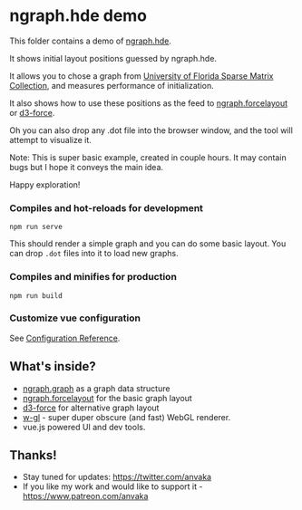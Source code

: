 # ngraph.hde demo

This folder contains a demo of [ngraph.hde](https://github.com/anvaka/ngraph.hde).

It shows initial layout positions guessed by ngraph.hde.

It allows you to chose a graph from [University of Florida Sparse Matrix Collection](https://aws.amazon.com/datasets/university-of-florida-sparse-matrix-collection/), and measures performance of initialization.

It also shows how to use these positions as the feed to [ngraph.forcelayout](https://github.com/anvaka/ngraph.forcelayout) or [d3-force](https://github.com/d3/d3-force/).

Oh you can also drop any .dot file into the browser window, and the tool will attempt to visualize it.

Note: This is super basic example, created in couple hours. It may contain bugs but I hope it conveys the 
main idea.

Happy exploration!

### Compiles and hot-reloads for development
```
npm run serve
```

This should render a simple graph and you can do some basic layout. You can drop `.dot` files into it
to load new graphs.

### Compiles and minifies for production
```
npm run build
```

### Customize vue configuration
See [Configuration Reference](https://cli.vuejs.org/config/).

## What's inside?

* [ngraph.graph](https://github.com/anvaka/ngraph.graph) as a graph data structure
* [ngraph.forcelayout](https://github.com/anvaka/ngraph.forcelayout) for the basic graph layout
* [d3-force](https://github.com/d3/d3-force/) for alternative graph layout
* [w-gl](https://github.com/anvaka/w-gl) - super duper obscure (and fast) WebGL renderer.
* vue.js powered UI and dev tools.

## Thanks!

* Stay tuned for updates: https://twitter.com/anvaka
* If you like my work and would like to support it - https://www.patreon.com/anvaka